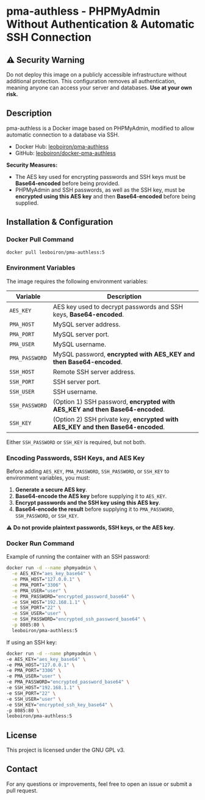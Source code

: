 # pma-authless - PHPMyAdmin Without Authentication & Automatic SSH Connection

## ⚠️ Security Warning
Do not deploy this image on a publicly accessible infrastructure without additional protection.
This configuration removes all authentication, meaning anyone can access your server and databases. **Use at your own risk.**

## Description
pma-authless is a Docker image based on PHPMyAdmin, modified to allow automatic connection to a database via SSH.
- Docker Hub: [leoboiron/pma-authless](https://hub.docker.com/r/leoboiron/pma-authless)
- GitHub: [leoboiron/docker-pma-authless](https://github.com/leoboiron/docker-pma-authless)

**Security Measures:**
- The AES key used for encrypting passwords and SSH keys must be **Base64-encoded** before being provided.
- PHPMyAdmin and SSH passwords, as well as the SSH key, must be **encrypted using this AES key** and then **Base64-encoded** before being supplied.


## Installation & Configuration

### Docker Pull Command
```bash
docker pull leoboiron/pma-authless:5
```

### Environment Variables
The image requires the following environment variables:

| Variable         | Description |
|-----------------|-------------|
| `AES_KEY`       | AES key used to decrypt passwords and SSH keys, **Base64-encoded**. |
| `PMA_HOST`      | MySQL server address. |
| `PMA_PORT`      | MySQL server port. |
| `PMA_USER`      | MySQL username. |
| `PMA_PASSWORD`  | MySQL password, **encrypted with AES_KEY and then Base64-encoded**. |
| `SSH_HOST`      | Remote SSH server address. |
| `SSH_PORT`      | SSH server port. |
| `SSH_USER`      | SSH username. |
| `SSH_PASSWORD`  | (Option 1) SSH password, **encrypted with AES_KEY and then Base64-encoded**. |
| `SSH_KEY`       | (Option 2) SSH private key, **encrypted with AES_KEY and then Base64-encoded**. |

Either `SSH_PASSWORD` or `SSH_KEY` is required, but not both.

### Encoding Passwords, SSH Keys, and AES Key
Before adding `AES_KEY`, `PMA_PASSWORD`, `SSH_PASSWORD`, or `SSH_KEY` to environment variables, you must:

1. **Generate a secure AES key**.
2. **Base64-encode the AES key** before supplying it to `AES_KEY`.
3. **Encrypt passwords and the SSH key using this AES key**.
4. **Base64-encode the result** before supplying it to `PMA_PASSWORD`, `SSH_PASSWORD`, or `SSH_KEY`.

⚠️ **Do not provide plaintext passwords, SSH keys, or the AES key.**

### Docker Run Command
Example of running the container with an SSH password:

```bash
docker run -d --name phpmyadmin \
  -e AES_KEY="aes_key_base64" \
  -e PMA_HOST="127.0.0.1" \
  -e PMA_PORT="3306" \
  -e PMA_USER="user" \
  -e PMA_PASSWORD="encrypted_password_base64" \
  -e SSH_HOST="192.168.1.1" \
  -e SSH_PORT="22" \
  -e SSH_USER="user" \
  -e SSH_PASSWORD="encrypted_ssh_password_base64" \
  -p 8085:80 \
  leoboiron/pma-authless:5
  ```
  If using an SSH key:
  ```bash
  docker run -d --name phpmyadmin \
  -e AES_KEY="aes_key_base64" \
  -e PMA_HOST="127.0.0.1" \
  -e PMA_PORT="3306" \
  -e PMA_USER="user" \
  -e PMA_PASSWORD="encrypted_password_base64" \
  -e SSH_HOST="192.168.1.1" \
  -e SSH_PORT="22" \
  -e SSH_USER="user" \
  -e SSH_KEY="encrypted_ssh_key_base64" \
  -p 8085:80 \
  leoboiron/pma-authless:5
```
## License

This project is licensed under the GNU GPL v3.

## Contact

For any questions or improvements, feel free to open an issue or submit a pull request.

